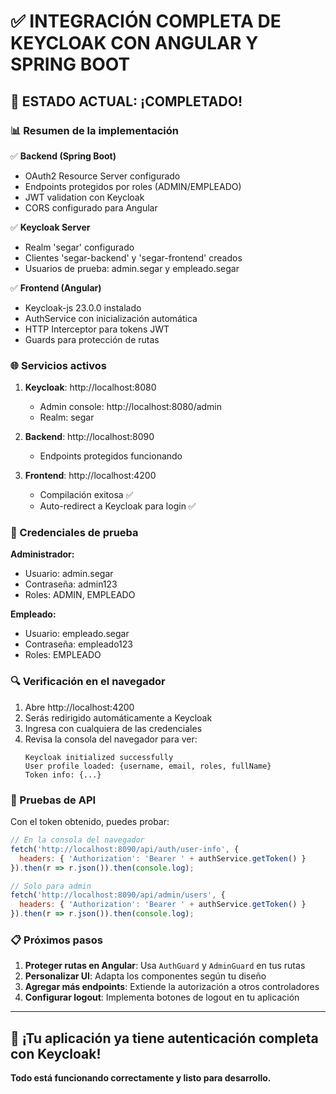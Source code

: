 # ✅ INTEGRACIÓN COMPLETA DE KEYCLOAK CON ANGULAR Y SPRING BOOT

## 🎉 ESTADO ACTUAL: ¡COMPLETADO!

### 📊 Resumen de la implementación

✅ **Backend (Spring Boot)**
- OAuth2 Resource Server configurado
- Endpoints protegidos por roles (ADMIN/EMPLEADO)
- JWT validation con Keycloak
- CORS configurado para Angular

✅ **Keycloak Server**
- Realm 'segar' configurado
- Clientes 'segar-backend' y 'segar-frontend' creados
- Usuarios de prueba: admin.segar y empleado.segar

✅ **Frontend (Angular)**
- Keycloak-js 23.0.0 instalado
- AuthService con inicialización automática
- HTTP Interceptor para tokens JWT
- Guards para protección de rutas

### 🌐 Servicios activos

1. **Keycloak**: http://localhost:8080
   - Admin console: http://localhost:8080/admin
   - Realm: segar

2. **Backend**: http://localhost:8090
   - Endpoints protegidos funcionando

3. **Frontend**: http://localhost:4200
   - Compilación exitosa ✅
   - Auto-redirect a Keycloak para login ✅

### 👥 Credenciales de prueba

**Administrador:**
- Usuario: admin.segar
- Contraseña: admin123
- Roles: ADMIN, EMPLEADO

**Empleado:**
- Usuario: empleado.segar
- Contraseña: empleado123
- Roles: EMPLEADO

### 🔍 Verificación en el navegador

1. Abre http://localhost:4200
2. Serás redirigido automáticamente a Keycloak
3. Ingresa con cualquiera de las credenciales
4. Revisa la consola del navegador para ver:
   ```
   Keycloak initialized successfully
   User profile loaded: {username, email, roles, fullName}
   Token info: {...}
   ```

### 🧪 Pruebas de API

Con el token obtenido, puedes probar:

```javascript
// En la consola del navegador
fetch('http://localhost:8090/api/auth/user-info', {
  headers: { 'Authorization': 'Bearer ' + authService.getToken() }
}).then(r => r.json()).then(console.log);

// Solo para admin
fetch('http://localhost:8090/api/admin/users', {
  headers: { 'Authorization': 'Bearer ' + authService.getToken() }
}).then(r => r.json()).then(console.log);
```

### 📋 Próximos pasos

1. **Proteger rutas en Angular**: Usa `AuthGuard` y `AdminGuard` en tus rutas
2. **Personalizar UI**: Adapta los componentes según tu diseño
3. **Agregar más endpoints**: Extiende la autorización a otros controladores
4. **Configurar logout**: Implementa botones de logout en tu aplicación

---

## 🚀 ¡Tu aplicación ya tiene autenticación completa con Keycloak!

**Todo está funcionando correctamente y listo para desarrollo.**